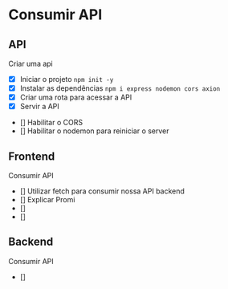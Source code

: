 #   Consumir API


##  API

Criar uma api
-  [x]  Iniciar o projeto `npm init -y`
-  [x]  Instalar as dependências `npm i express nodemon cors axion`
-  [x]  Criar uma rota para acessar a API <!-- arquivo (server.js) -->
-  [x]  Servir a API   <!-- com a função (app.get no arquivo (server.js)) -->
-  []  Habilitar o CORS
-  []  Habilitar o nodemon para reiniciar o server

##  Frontend
Consumir API

-  []  Utilizar fetch para consumir nossa API backend
-  []  Explicar Promi
-  []  
-  []  

##  Backend
Consumir API

-  []  